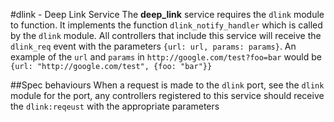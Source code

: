 #dlink - Deep Link Service
The **deep_link** service requires the `dlink` module to function. It implements the function `dlink_notify_handler` which is called by the `dlink` 
module. All controllers that include this service will receive the `dlink_req` event with the parameters `{url: url, params: params}`. An example of
the `url` and `params` in `http://google.com/test?foo=bar` would be `{url: "http://google.com/test", {foo: "bar"}}`

##Spec behaviours
When a request is made to the `dlink` port, see the `dlink` module for the port, any controllers registered to
this service should receive the `dlink:reqeust` with the appropriate parameters
